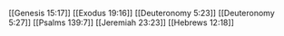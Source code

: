 [[Genesis 15:17]]
[[Exodus 19:16]]
[[Deuteronomy 5:23]]
[[Deuteronomy 5:27]]
[[Psalms 139:7]]
[[Jeremiah 23:23]]
[[Hebrews 12:18]]
